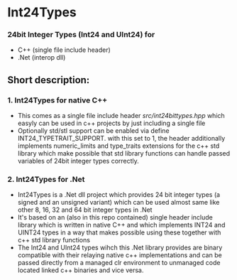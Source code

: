 # Int24Types
### 24bit Integer Types  (Int24 and UInt24) for 
- C++ (single file include header) 
- .Net (interop dll)

## Short description:

### 1. Int24Types for native C++ 

- This comes as a single file include header *src/int24bittypes.hpp* which easyly can be used in c++ projects by just including a single file 
- Optionally std/stl support can be enabled via define INT24_TYPETRAIT_SUPPORT. with this set to 1, the header additionally implements numeric_limits and type_traits extensions for the c++ std library which make possible that std library functions can handle passed variables of 24bit integer types correctly.

### 2. Int24Types for .Net

- Int24Types is a .Net dll project which provides 24 bit integer types (a signed and an unsigned variant) which can be used almost same like other 8, 16, 32 and 64 bit integer types in .Net
- It's based on an (also in this repo contained) single header include library which is written in native C++ and which implements INT24 and UINT24 types in a way that makes possible using these together with c++ std library functions 
- The Int24 and UInt24 types wihch this .Net library provides are binary compatible with their relaying native c++ implementations and can be passed directly from a managed clr environment to unmanaged code located linked c++ binaries and vice versa.   
 
